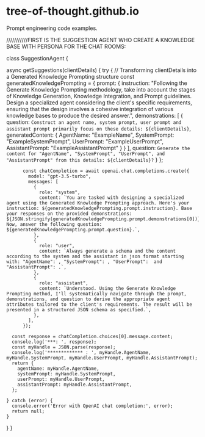 # tree-of-thought.github.io
Prompt engineering code examples.

///////////FIRST IS THE SUGGESTION AGENT WHO CREATE A KNOWLEDGE BASE WITH PERSONA FOR THE CHAT ROOMS:

class SuggestionAgent {

  async getSuggestions(clientDetails) {
   try {
          // Transforming clientDetails into a Generated Knowledge Prompting structure
          const generatedKnowledgePrompting = {
            prompt: {
              instruction: "Following the Generate Knowledge Prompting methodology, take into account the stages of Knowledge Generation, Knowledge Integration, and Prompt guidelines. Design a specialized agent considering the client's specific requirements, ensuring that the design involves a cohesive integration of various knowledge bases to produce the desired answer.",
              demonstrations: [
                {
                  question: `Construct an agent name, system prompt, user prompt and assistant prompt primarily focus on these details: ${clientDetails}`,
                  generatedContent: {
                    AgentName: "ExampleName",
                    SystemPrompt: "ExampleSystemPrompt",
                    UserPrompt: "ExampleUserPrompt",
                    AssistantPrompt: "ExampleAssistantPrompt"
                  }
                }
              ],
              question: `Generate the content for "AgentName", "SystemPrompt", "UserPrompt", and "AssistantPrompt" from this details: ${clientDetails}?`
            }
          };
    
          const chatCompletion = await openai.chat.completions.create({
            model: "gpt-3.5-turbo",
            messages: [
              {
                role: "system",
                content: `You are tasked with designing a specialized agent using the Generated Knowledge Prompting approach. Here's your instruction: ${generatedKnowledgePrompting.prompt.instruction}. Base your responses on the provided demonstrations: ${JSON.stringify(generatedKnowledgePrompting.prompt.demonstrations[0])}. Now, answer the following question: ${generatedKnowledgePrompting.prompt.question}.`,
              },
              {
                role: "user",
                content: `Always generate a schema and the content according to the system and the assistant in json format starting with: "AgentName": , "SystemPrompt": , "UserPrompt":  and "AssistantPrompt": .`,
              },
              {
                role: "assistant",
                content: `Understood. Using the Generate Knowledge Prompting method, I'll systematically navigate through the prompt, demonstrations, and question to derive the appropriate agent attributes tailored to the client's requirements. The result will be presented in a structured JSON schema as specified.`,
              },
            ],
          });

      const response = chatCompletion.choices[0].message.content;
      console.log('***: ', response);
      const myHandle = JSON.parse(response);
      console.log('************* : ', myHandle.AgentName, myHandle.SystemPrompt, myHandle.UserPrompt, myHandle.AssistantPrompt);
      return {
        agentName: myHandle.AgentName,
        systemPrompt: myHandle.SystemPrompt,
        userPrompt: myHandle.UserPrompt,
        assistantPrompt: myHandle.AssistantPrompt,
      };

    } catch (error) {
      console.error('Error with OpenAI chat completion:', error);
      return null;
    }
  }
}
